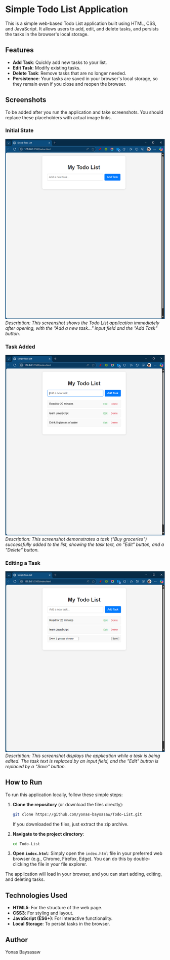 # Simple Todo List Application

This is a simple web-based Todo List application built using HTML, CSS, and JavaScript. It allows users to add, edit, and delete tasks, and persists the tasks in the browser's local storage.

## Features

- **Add Task**: Quickly add new tasks to your list.
- **Edit Task**: Modify existing tasks.
- **Delete Task**: Remove tasks that are no longer needed.
- **Persistence**: Your tasks are saved in your browser's local storage, so they remain even if you close and reopen the browser.

## Screenshots

To be added after you run the application and take screenshots. You should replace these placeholders with actual image links.

### Initial State

![Screenshot of the initial Todo List application with an empty task list and input field.](screenshot/initial.png)
_Description: This screenshot shows the Todo List application immediately after opening, with the "Add a new task..." input field and the "Add Task" button._

### Task Added

![Screenshot of the Todo List application with one task added.](screenshot/task-added.png)
_Description: This screenshot demonstrates a task ("Buy groceries") successfully added to the list, showing the task text, an "Edit" button, and a "Delete" button._

### Editing a Task

![Screenshot of the Todo List application with a task being edited.](screenshot/editing-task.png)
_Description: This screenshot displays the application while a task is being edited. The task text is replaced by an input field, and the "Edit" button is replaced by a "Save" button._

## How to Run

To run this application locally, follow these simple steps:

1.  **Clone the repository** (or download the files directly):

    ```bash
    git clone https://github.com/yonas-baysasaw/Todo-List.git
    ```

    If you downloaded the files, just extract the zip archive.

2.  **Navigate to the project directory**:

    ```bash
    cd Todo-List
    ```

3.  **Open `index.html`**:
    Simply open the `index.html` file in your preferred web browser (e.g., Chrome, Firefox, Edge). You can do this by double-clicking the file in your file explorer.

The application will load in your browser, and you can start adding, editing, and deleting tasks.

## Technologies Used

- **HTML5**: For the structure of the web page.
- **CSS3**: For styling and layout.
- **JavaScript (ES6+)**: For interactive functionality.
- **Local Storage**: To persist tasks in the browser.

## Author

Yonas Baysasaw
